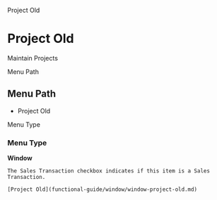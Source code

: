 
Project Old
# Project Old


Maintain Projects

Menu Path
## Menu Path



- Project Old

Menu Type
### Menu Type

**Window**

```
The Sales Transaction checkbox indicates if this item is a Sales Transaction.
```

```
[Project Old](functional-guide/window/window-project-old.md)
```